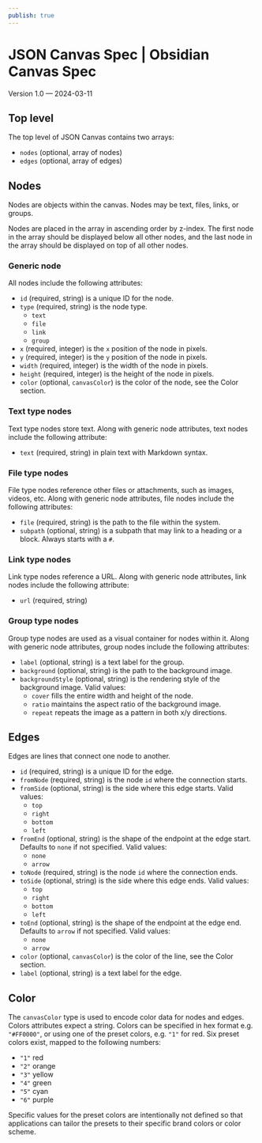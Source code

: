 ```yaml
---
publish: true
---
```


# JSON Canvas Spec | Obsidian Canvas Spec

Version 1.0 — 2024-03-11

## Top level

The top level of JSON Canvas contains two arrays:

- `nodes` (optional, array of nodes)
- `edges` (optional, array of edges)

## Nodes

Nodes are objects within the canvas. Nodes may be text, files, links, or groups.

Nodes are placed in the array in ascending order by z-index. The first node in the array should be displayed below all other nodes, and the last node in the array should be displayed on top of all other nodes.

### Generic node

All nodes include the following attributes:

- `id` (required, string) is a unique ID for the node.
- `type` (required, string) is the node type.
	- `text`
	- `file`
	- `link`
	- `group`
- `x` (required, integer) is the `x` position of the node in pixels.
- `y` (required, integer) is the `y` position of the node in pixels.
- `width` (required, integer) is the width of the node in pixels.
- `height` (required, integer) is the height of the node in pixels.
- `color` (optional, `canvasColor`) is the color of the node, see the Color section.

### Text type nodes

Text type nodes store text. Along with generic node attributes, text nodes include the following attribute:

- `text` (required, string) in plain text with Markdown syntax.

### File type nodes

File type nodes reference other files or attachments, such as images, videos, etc. Along with generic node attributes, file nodes include the following attributes:

- `file` (required, string) is the path to the file within the system.
- `subpath` (optional, string) is a subpath that may link to a heading or a block. Always starts with a `#`.

### Link type nodes

Link type nodes reference a URL. Along with generic node attributes, link nodes include the following attribute:

- `url` (required, string)

### Group type nodes

Group type nodes are used as a visual container for nodes within it. Along with generic node attributes, group nodes include the following attributes:

- `label` (optional, string) is a text label for the group.
- `background` (optional, string) is the path to the background image.
- `backgroundStyle` (optional, string) is the rendering style of the background image. Valid values:
	- `cover` fills the entire width and height of the node.
	- `ratio` maintains the aspect ratio of the background image.
	- `repeat` repeats the image as a pattern in both x/y directions.

## Edges

Edges are lines that connect one node to another.

- `id` (required, string) is a unique ID for the edge.
- `fromNode` (required, string) is the node `id` where the connection starts.
- `fromSide` (optional, string) is the side where this edge starts. Valid values:
	- `top`
	- `right`
	- `bottom`
	- `left`
- `fromEnd` (optional, string) is the shape of the endpoint at the edge start. Defaults to `none` if not specified. Valid values:
	- `none`
	- `arrow`
- `toNode` (required, string) is the node `id` where the connection ends.
- `toSide` (optional, string) is the side where this edge ends. Valid values:
	- `top`
	- `right`
	- `bottom`
	- `left`
- `toEnd` (optional, string) is the shape of the endpoint at the edge end. Defaults to `arrow` if not specified. Valid values:
	- `none`
	- `arrow`
- `color` (optional, `canvasColor`) is the color of the line, see the Color section.
- `label` (optional, string) is a text label for the edge.

## Color

The `canvasColor` type is used to encode color data for nodes and edges. Colors attributes expect a string. Colors can be specified in hex format e.g. `"#FF0000"`, or using one of the preset colors, e.g. `"1"` for red. Six preset colors exist, mapped to the following numbers:

- `"1"` red
- `"2"` orange
- `"3"` yellow
- `"4"` green
- `"5"` cyan
- `"6"` purple

Specific values for the preset colors are intentionally not defined so that applications can tailor the presets to their specific brand colors or color scheme.